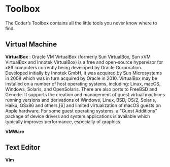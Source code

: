 # Toolbox

The Coder’s Toolbox contains all the little tools you never know where to find.

## Virtual Machine

**VirtualBox** : Oracle VM VirtualBox (formerly Sun VirtualBox, Sun xVM VirtualBox and Innotek VirtualBox) is a free and open-source hypervisor for x86 computers currently being developed by Oracle Corporation. Developed initially by Innotek GmbH, it was acquired by Sun Microsystems in 2008 which was in turn acquired by Oracle in 2010. VirtualBox may be installed on a number of host operating systems, including: Linux, macOS, Windows, Solaris, and OpenSolaris. There are also ports to FreeBSD and Genode. It supports the creation and management of guest virtual machines running versions and derivations of Windows, Linux, BSD, OS/2, Solaris, Haiku, OSx86 and others,[6] and limited virtualization of macOS guests on Apple hardware. For some guest operating systems, a "Guest Additions" package of device drivers and system applications is available which typically improves performance, especially of graphics.

**VMWare**

## Text Editor

**Vim**
